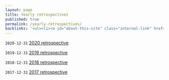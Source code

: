 ```yaml
---
layout: page
title: Yearly retrospectives
published: true
permalink: /yearly-retrospectives/
backlinks: '<ul><li><a id="about-this-site" class="internal-link" href="/about-this-site/">About this site</a></li><li><a id="home" class="internal-link" href="/">Home</a></li><li><a id="my-recurring-tasks" class="internal-link" href="/my-recurring-tasks/">My recurring tasks</a></li></ul>'
---
```


`2020-12-31` <a id="retrospective-2020" class="internal-link" href="/retrospective-2020/">2020 retrospective</a>

`2019-12-31` <a id="retrospective-2019" class="internal-link" href="/retrospective-2019/">2019 retrospective</a>

`2018-12-31` <a id="retrospective-2018" class="internal-link" href="/retrospective-2018/">2018 retrospective</a>

`2017-12-31` <a id="retrospective-2017" class="internal-link" href="/retrospective-2017/">2017 retrospective</a>

